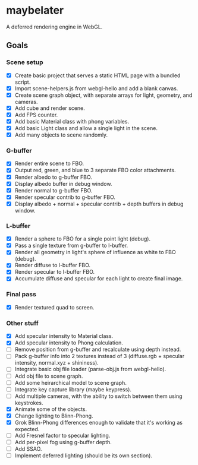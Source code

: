# maybelater
A deferred rendering engine in WebGL.

## Goals
### Scene setup
- [x] Create basic project that serves a static HTML page with a bundled script.
- [x] Import scene-helpers.js from webgl-hello and add a blank canvas.
- [x] Create scene graph object, with separate arrays for light, geometry, and cameras.
- [x] Add cube and render scene.
- [x] Add FPS counter.
- [x] Add basic Material class with phong variables.
- [x] Add basic Light class and allow a single light in the scene.
- [x] Add many objects to scene randomly.

### G-buffer
- [x] Render entire scene to FBO.
- [x] Output red, green, and blue to 3 separate FBO color attachments.
- [x] Render albedo to g-buffer FBO.
- [x] Display albedo buffer in debug window.
- [x] Render normal to g-buffer FBO.
- [x] Render specular contrib to g-buffer FBO.
- [x] Display albedo + normal + specular contrib + depth buffers in debug window.

### L-buffer
- [x] Render a sphere to FBO for a single point light (debug).
- [x] Pass a single texture from g-buffer to l-buffer.
- [x] Render all geometry in light's sphere of influence as white to FBO (debug).
- [x] Render diffuse to l-buffer FBO.
- [x] Render specular to l-buffer FBO.
- [x] Accumulate diffuse and specular for each light to create final image.

### Final pass
- [x] Render textured quad to screen.

### Other stuff
- [x] Add specular intensity to Material class.
- [x] Add specular intensity to Phong calculation.
- [ ] Remove position from g-buffer and recalculate using depth instead.
- [ ] Pack g-buffer info into 2 textures instead of 3 (diffuse.rgb + specular intensity, normal.xyz + shininess).
- [ ] Integrate basic obj file loader (parse-obj.js from webgl-hello).
- [ ] Add obj file to scene graph.
- [ ] Add some heirarchical model to scene graph.
- [ ] Integrate key capture library (maybe keypress).
- [ ] Add multiple cameras, with the ability to switch between them using keystrokes.
- [x] Animate some of the objects.
- [x] Change lighting to Blinn-Phong.
- [x] Grok Blinn-Phong differences enough to validate that it's working as expected.
- [ ] Add Fresnel factor to specular lighting.
- [ ] Add per-pixel fog using g-buffer depth.
- [ ] Add SSAO.
- [ ] Implement deferred lighting (should be its own section).